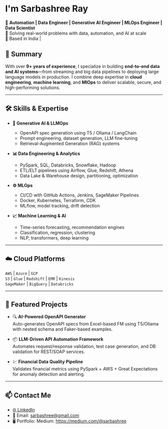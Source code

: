 # I'm Sarbashree Ray

🎯 **Automation | Data Engineer | Generative AI Engineer | MLOps Engineer | Data Scientist**  
🔧 Solving real-world problems with data, automation, and AI at scale  
📍 Based in India | 


## 💼 Summary

With over **9+ years of experience**, I specialize in building **end-to-end data and AI systems**—from streaming and big data pipelines to deploying large language models in production. I combine deep expertise in **cloud engineering**, **machine learning**, and **MlOps** to deliver scalable, secure, and high-performing solutions.

---

## 🛠️ Skills & Expertise

- **🧠 Generative AI & LLMOps**  
  - OpenAPI spec generation using T5 / Ollama / LangChain  
  - Prompt engineering, dataset generation, LLM fine-tuning  
  - Retrieval-Augmented Generation (RAG) systems

- **📊 Data Engineering & Analytics**  
  - PySpark, SQL, Databricks, Snowflake, Hadoop  
  - ETL/ELT pipelines using Airflow, Glue, Redshift, Athena  
  - Data Lake & Warehouse design, partitioning, optimization

- **⚙️ MLOps**  
  - CI/CD with GitHub Actions, Jenkins, SageMaker Pipelines  
  - Docker, Kubernetes, Terraform, CDK  
  - MLflow, model tracking, drift detection

- **📈 Machine Learning & AI**  
  - Time-series forecasting, recommendation engines  
  - Classification, regression, clustering  
  - NLP, transformers, deep learning

---

## ☁️ Cloud Platforms

`AWS` | `Azure` | `GCP`  
`S3` | `Glue` | `Redshift` | `EMR` | `Kinesis`  
`SageMaker` | `BigQuery` | `Databricks`

---

## 🧪 Featured Projects

- 🔍 **AI-Powered OpenAPI Generator**  
  Auto-generates OpenAPI specs from Excel-based FM using T5/Ollama with nested schema and Faker-based examples.

- 📦 **LLM-Driven API Automation Framework**  
  Automates request/response validation, test case generation, and DB validation for REST/SOAP services.

- 💹 **Financial Data Quality Pipeline**  
  Validates financial metrics using PySpark + AWS + Great Expectations for anomaly detection and alerting.
---

## 📫 Contact Me

- [🌐 LinkedIn](https://www.linkedin.com/in/sarbashreeray)
- 📧 Email: sarbashree@gmail.com
- 🖥️ Portfolio:
  Medium: https://medium.com/@sarbashree

